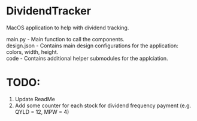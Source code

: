 # DividendTracker
MacOS application to help with dividend tracking.

main.py - Main function to call the components. <br />
design.json - Contains main design configurations for the application: colors, width, height. <br />
code - Contains additional helper submodules for the applciation. <br />


# TODO:
1. Update ReadMe
2. Add some counter for each stock for dividend frequency payment (e.g. QYLD = 12, MPW = 4)